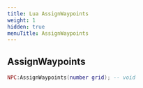 ```yaml
---
title: Lua AssignWaypoints
weight: 1
hidden: true
menuTitle: AssignWaypoints
---
```

## AssignWaypoints
```lua
NPC:AssignWaypoints(number grid); -- void
```